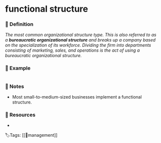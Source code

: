 # functional structure

### 📍 Definition 
 _The most common organizational structure type. This is also referred to as a **bureaucratic organizational structure** and breaks up a company based on the specialization of its workforce. Dividing the firm into departments consisting of marketing, sales, and operations is the act of using a bureaucratic organizational structure._

### 🔎 Example
```ad-example

```

### 📝 Notes
- Most small-to-medium-sized businesses implement a functional structure.

### 📂 Resources
- 


🏷Tags: [[👑management]]
